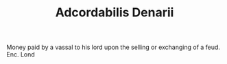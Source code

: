---
title: Adcordabilis Denarii
letter: A
permalink: "/definitions/adcordabilis-denarii.html"
body: Money paid by a vassal to his lord upon the selling or exchanging of a feud.
  Enc. Lond
published_at: '2018-07-07'
source: Black's Law Dictionary
layout: post
---